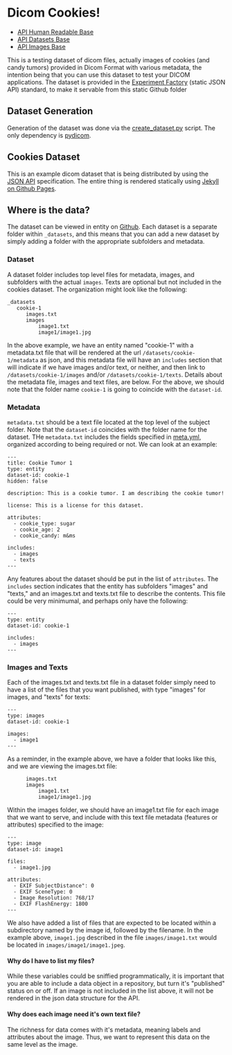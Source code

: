 # Dicom Cookies!

- [API Human Readable Base](https://pydicom.github.io/dicom-cookies)
- [API Datasets Base](https://pydicom.github.io/dicom-cookies/datasets)
- [API Images Base](https://pydicom.github.io/dicom-cookies/images)

This is a testing dataset of dicom files, actually images of cookies (and candy tumors) provided in Dicom Format with various metadata, the intention being that you can use this dataset to test your DICOM applications. The dataset is provided in the [Experiment Factory](https://www.github.com/expfactory-data/cookies) (static JSON API) standard, to make it servable from this static Github folder

## Dataset Generation
Generation of the dataset was done via the [create_dataset.py](scripts/create_dataset.py) script. The only dependency is [pydicom](https://pydicom.readthedocs.io).

## Cookies Dataset

This is an example dicom dataset that is being distributed by using the [JSON API](http://jsonapi.org/) specification. The entire thing is rendered statically using [Jekyll on Github Pages](https://help.github.com/articles/using-jekyll-as-a-static-site-generator-with-github-pages/).

## Where is the data?
The dataset can be viewed in entity on <a href="{{ site.github }}" target="_blank">Github</a>. 
Each dataset is a separate folder within `_datasets`, and this means that you can add a new dataset by simply adding a folder with the appropriate subfolders and metadata. 


### Dataset
A dataset folder includes top level files for metadata, images, and subfolders with the actual `images`. Texts are optional but not included in the cookies dataset. The organization might look like the following:

```
_datasets
   cookie-1
      images.txt
      images
          image1.txt
          image1/image1.jpg
```

In the above example, we have an entity named "cookie-1" with a metadata.txt file that will be rendered at the url `/datasets/cookie-1/metadata` as json, and this metadata file will have an `includes` section that will indicate if we have images and/or text, or neither, and then link to `/datasets/cookie-1/images` and/or `/datasets/cookie-1/texts`. Details about the metadata file, images and text files, are below. For the above, we should note that the folder name `cookie-1` is going to coincide with the `dataset-id`.


### Metadata
`metadata.txt` should be a text file located at the top level of the subject folder. Note that the `dataset-id` coincides with the folder name for the dataset. THe `metadata.txt` includes the fields specified in [meta.yml](https://www.github.com/expfactory-data/cookies/master/_data/meta.yml), organized according to being required or not. We can look at an example:

```
---
title: Cookie Tumor 1
type: entity
dataset-id: cookie-1
hidden: false

description: This is a cookie tumor. I am describing the cookie tumor!

license: This is a license for this dataset.

attributes:
  - cookie_type: sugar
  - cookie_age: 2
  - cookie_candy: m&ms

includes:
  - images
  - texts
---
```

Any features about the dataset should be put in the list of `attributes`. The `includes` section indicates that the entity has subfolders "images" and "texts," and an images.txt and texts.txt file to describe the contents.  This file could be very minimumal, and perhaps only have the following:

```
---
type: entity
dataset-id: cookie-1

includes:
  - images
---
```


### Images and Texts
Each of the images.txt and texts.txt file in a dataset folder simply need to have a list of the files that you want published, with type "images" for images, and "texts" for texts:

```
---
type: images
dataset-id: cookie-1

images:
  - image1
---
```

As a reminder, in the example above, we have a folder that looks like this, and we are viewing the images.txt file:

```
      images.txt
      images
          image1.txt
          image1/image1.jpg

```

Within the images folder, we should have an image1.txt file for each image that we want to serve, and include with this text file metadata (features or attributes) specified to the image:

```
---
type: image
dataset-id: image1

files:
  - image1.jpg

attributes:
  - EXIF SubjectDistance": 0
  - EXIF SceneType: 0
  - Image Resolution: 768/17
  - EXIF FlashEnergy: 1800
---
```

We also have added a list of files that are expected to be located within a subdirectory named by the image id, followed by the filename. In the example above, `image1.jpg` described in the file `images/image1.txt` would be located in `images/image1/image1.jpeg`.

#### Why do I have to list my files?
While these variables could be sniffied programmatically, it is important that you are able to include a data object in a repository, but turn it's "published" status on or off. If an image is not included in the list above, it will not be rendered in the json data structure for the API.

#### Why does each image need it's own text file?
The richness for data comes with it's metadata, meaning labels and attributes about the image. Thus, we want to represent this data on the same level as the image.
